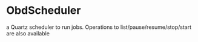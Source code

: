 # ObdScheduler

a Quartz scheduler to run jobs. Operations to list/pause/resume/stop/start are also available
